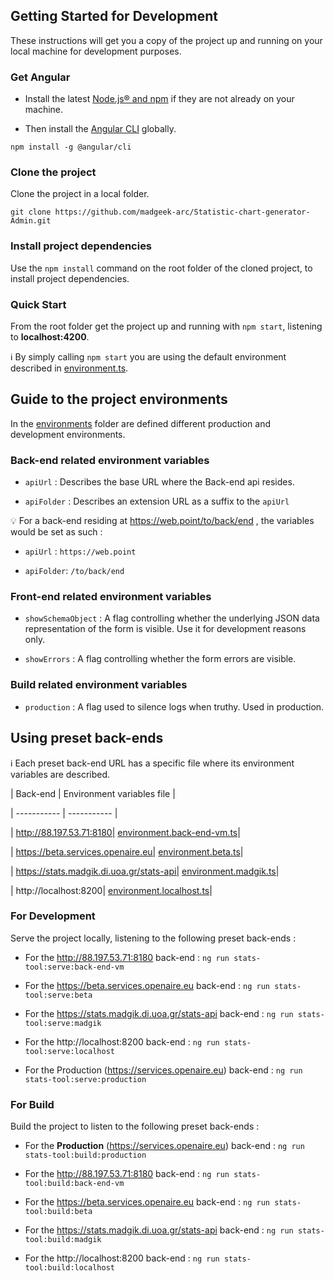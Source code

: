 
## Getting Started for Development

  

These instructions will get you a copy of the project up and running on your local machine for development purposes.

  

### Get Angular

  

- Install the latest [Node.js® and npm](https://nodejs.org/en/download/) if they are not already on your machine.

  

- Then install the [Angular CLI](https://github.com/angular/angular-cli) globally.

`npm install -g @angular/cli`

  

### Clone the project

Clone the project in a local folder.

`git clone https://github.com/madgeek-arc/Statistic-chart-generator-Admin.git`

  

### Install project dependencies

Use the `npm install` command on the root folder of the cloned project, to install project dependencies.

  

### Quick Start

  

From the root folder get the project up and running with `npm start`, listening to **localhost:4200**.

  

:information_source: By simply calling `npm start` you are using the default environment described in [environment.ts](src/environments/environment.ts).

  

  

## Guide to the project environments

  

  

In the [environments](src/environments) folder are defined different production and development environments.

  

### Back-end related environment variables

  

-  `apiUrl` : Describes the base URL where the Back-end api resides.

-  `apiFolder` : Describes an extension URL as a suffix to the `apiUrl`

  

:bulb: For a back-end residing at https://web.point/to/back/end , the variables would be set as such :

-  `apiUrl` : `https://web.point`

-  `apiFolder`: `/to/back/end`

  

### Front-end related environment variables

  

-  `showSchemaObject` : A flag controlling whether the underlying JSON data representation of the form is visible. Use it for development reasons only.

  

-  `showErrors` : A flag controlling whether the form errors are visible.

  

### Build related environment variables

  

-  `production` : A flag used to silence logs when truthy. Used in production.

  

  

## Using preset back-ends

:information_source: Each preset back-end URL has a specific file where its environment variables are described.

  

| Back-end | Environment variables file |

| ----------- | ----------- |

| http://88.197.53.71:8180| [environment.back-end-vm.ts](src/environments/environment.back-end-vm.ts)|

| https://beta.services.openaire.eu| [environment.beta.ts](src/environments/environment.beta.ts)|

| https://stats.madgik.di.uoa.gr/stats-api| [environment.madgik.ts](src/environments/environment.madgik.ts)|

| http://localhost:8200| [environment.localhost.ts](src/environments/environment.localhost.ts)|

  
  
  

### For Development

  

Serve the project locally, listening to the following preset back-ends :

- For the http://88.197.53.71:8180 back-end : `ng run stats-tool:serve:back-end-vm`

- For the https://beta.services.openaire.eu back-end : `ng run stats-tool:serve:beta`

- For the https://stats.madgik.di.uoa.gr/stats-api back-end : `ng run stats-tool:serve:madgik`

- For the http://localhost:8200 back-end : `ng run stats-tool:serve:localhost`

 - For the Production (https://services.openaire.eu) back-end : `ng run stats-tool:serve:production`

  

### For Build

  

Build the project to listen to the following preset back-ends :

- For the **Production** (https://services.openaire.eu) back-end : `ng run stats-tool:build:production` 

- For the http://88.197.53.71:8180 back-end : `ng run stats-tool:build:back-end-vm`

- For the https://beta.services.openaire.eu back-end : `ng run stats-tool:build:beta`

- For the https://stats.madgik.di.uoa.gr/stats-api back-end : `ng run stats-tool:build:madgik`

- For the http://localhost:8200 back-end : `ng run stats-tool:build:localhost`